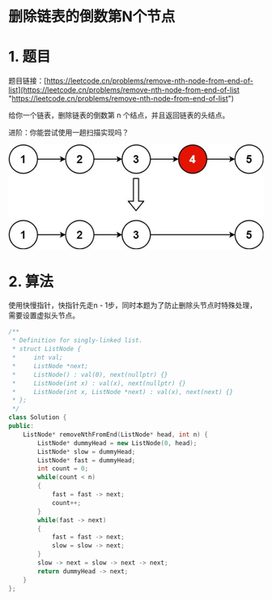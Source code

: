 # 删除链表的倒数第N个节点

# 1. 题目

题目链接：[https://leetcode.cn/problems/remove-nth-node-from-end-of-list](https://leetcode.cn/problems/remove-nth-node-from-end-of-list "https://leetcode.cn/problems/remove-nth-node-from-end-of-list")

给你一个链表，删除链表的倒数第 n 个结点，并且返回链表的头结点。

进阶：你能尝试使用一趟扫描实现吗？

![](image/remove_ex1_Ly_aUFsPGq.jpg)

# 2. 算法

使用快慢指针，快指针先走n - 1步，同时本题为了防止删除头节点时特殊处理，需要设置虚拟头节点。

```c++
/**
 * Definition for singly-linked list.
 * struct ListNode {
 *     int val;
 *     ListNode *next;
 *     ListNode() : val(0), next(nullptr) {}
 *     ListNode(int x) : val(x), next(nullptr) {}
 *     ListNode(int x, ListNode *next) : val(x), next(next) {}
 * };
 */
class Solution {
public:
    ListNode* removeNthFromEnd(ListNode* head, int n) {
        ListNode* dummyHead = new ListNode(0, head);
        ListNode* slow = dummyHead;
        ListNode* fast = dummyHead;
        int count = 0;
        while(count < n)
        {
            fast = fast -> next;
            count++;
        }
        while(fast -> next)
        {
            fast = fast -> next;
            slow = slow -> next;
        }
        slow -> next = slow -> next -> next;
        return dummyHead -> next;
    }
};
```
